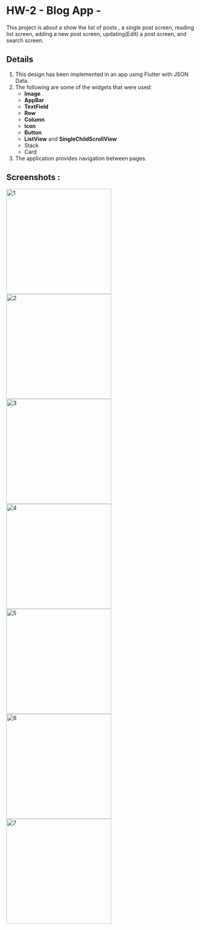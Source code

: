 # HW-2 - Blog App -
This project is about a show the list of posts , a single post screen, reading list screen, adding a new post screen, updating(Edit) a post screen, and search screen.


## Details
1. This design has been implemented in an app using Flutter with JSON Data.
2. The following are some of the widgets that were used:
    - **Image**
   - **AppBar**
   - **TextField**
   - **Row**
   - **Column**
   - **Icon**
   - **Button**
   - **ListView** and **SingleChildScrollView**
   - Stack
   - Card
4. The application provides navigation between pages.

## Screenshots :


<img width="276" alt="1" src="https://github.com/AbrarSaud/HW-2/assets/109272922/22aa0b13-1e35-4f7b-afea-e5b017920256">
<img width="276" alt="2" src="https://github.com/AbrarSaud/HW-2/assets/109272922/2ba1170c-ea8a-43ef-a9d0-68c5c4bdd5fa">
<img width="276" alt="3" src="https://github.com/AbrarSaud/HW-2/assets/109272922/2bceff11-4591-42ab-805e-70638bf19ad8">
<img width="276" alt="4" src="https://github.com/AbrarSaud/HW-2/assets/109272922/76bb37aa-b649-4f6c-a378-9b5bf9a5710a">
<img width="276" alt="5" src="https://github.com/AbrarSaud/HW-2/assets/109272922/e99230d5-4dde-4354-a07c-1f332e8de082">
<img width="276" alt="6" src="https://github.com/AbrarSaud/HW-2/assets/109272922/7aca5d22-5ea1-4806-bbde-96fffcd27a74">
<img width="276" alt="7" src="https://github.com/AbrarSaud/HW-2/assets/109272922/735c8b9b-c8e0-4e1b-afc5-ee84fb476e38">




